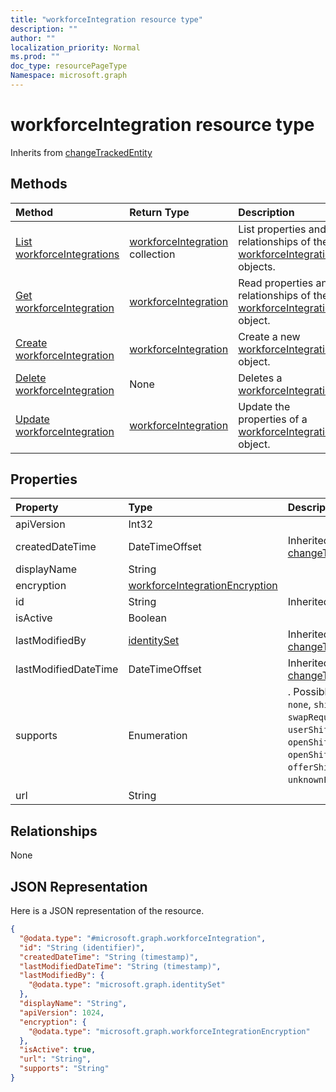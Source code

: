 ```yaml
---
title: "workforceIntegration resource type"
description: ""
author: ""
localization_priority: Normal
ms.prod: ""
doc_type: resourcePageType
Namespace: microsoft.graph
---
```



# workforceIntegration resource type




Inherits from [changeTrackedEntity](../resources/changeTrackedEntity.md)

## Methods
|Method|Return Type|Description|
|:---|:---|:---|
|[List workforceIntegrations](../api/workforceintegration-list.md)|[workforceIntegration](../resources/workforceIntegration.md) collection|List properties and relationships of the [workforceIntegration](../resources/workforceintegration.md) objects.|
|[Get workforceIntegration](../api/workforceintegration-get.md)|[workforceIntegration](../resources/workforceIntegration.md)|Read properties and relationships of the [workforceIntegration](../resources/workforceintegration.md) object.|
|[Create workforceIntegration](../api/workforceintegration-create.md)|[workforceIntegration](../resources/workforceIntegration.md)|Create a new [workforceIntegration](../resources/workforceintegration.md) object.|
|[Delete workforceIntegration](../api/workforceintegration-delete.md)|None|Deletes a [workforceIntegration](../resources/workforceintegration.md).|
|[Update workforceIntegration](../api/workforceintegration-update.md)|[workforceIntegration](../resources/workforceIntegration.md)|Update the properties of a [workforceIntegration](../resources/workforceintegration.md) object.|

## Properties
|Property|Type|Description|
|:---|:---|:---|
|apiVersion|Int32||
|createdDateTime|DateTimeOffset| Inherited from [changeTrackedEntity](../resources/changeTrackedEntity.md)|
|displayName|String||
|encryption|[workforceIntegrationEncryption](../resources/workforceIntegrationEncryption.md)||
|id|String| Inherited from [entity](../resources/entity.md)|
|isActive|Boolean||
|lastModifiedBy|[identitySet](../resources/identitySet.md)| Inherited from [changeTrackedEntity](../resources/changeTrackedEntity.md)|
|lastModifiedDateTime|DateTimeOffset| Inherited from [changeTrackedEntity](../resources/changeTrackedEntity.md)|
|supports|Enumeration|. Possible values are: `none`, `shift`, `swapRequest`, `userShiftPreferences`, `openShift`, `openShiftRequest`, `offerShiftRequest`, `unknownFutureValue`.|
|url|String||

## Relationships
None

## JSON Representation
Here is a JSON representation of the resource.
<!-- {
  "blockType": "resource",
  "keyProperty": "id",
  "@odata.type": "microsoft.graph.workforceIntegration",
  "baseType": "microsoft.graph.changeTrackedEntity",
  "openType": false
}
-->
``` json
{
  "@odata.type": "#microsoft.graph.workforceIntegration",
  "id": "String (identifier)",
  "createdDateTime": "String (timestamp)",
  "lastModifiedDateTime": "String (timestamp)",
  "lastModifiedBy": {
    "@odata.type": "microsoft.graph.identitySet"
  },
  "displayName": "String",
  "apiVersion": 1024,
  "encryption": {
    "@odata.type": "microsoft.graph.workforceIntegrationEncryption"
  },
  "isActive": true,
  "url": "String",
  "supports": "String"
}
```

